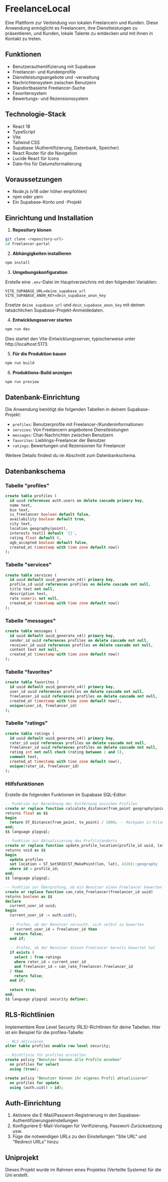 # FreelanceLocal

Eine Plattform zur Verbindung von lokalen Freelancern und Kunden. Diese Anwendung ermöglicht es Freelancern, ihre Dienstleistungen zu präsentieren, und Kunden, lokale Talente zu entdecken und mit ihnen in Kontakt zu treten.

## Funktionen

- Benutzerauthentifizierung mit Supabase
- Freelancer- und Kundenprofile
- Dienstleistungsangebote und -verwaltung
- Nachrichtensystem zwischen Benutzern
- Standortbasierte Freelancer-Suche
- Favoritensystem
- Bewertungs- und Rezensionssystem

## Technologie-Stack

- React 18
- TypeScript
- Vite
- Tailwind CSS
- Supabase (Authentifizierung, Datenbank, Speicher)
- React Router für die Navigation
- Lucide React für Icons
- Date-fns für Datumsformatierung

## Voraussetzungen

- Node.js (v18 oder höher empfohlen)
- npm oder yarn
- Ein Supabase-Konto und -Projekt

## Einrichtung und Installation

1. **Repository klonen**

```bash
git clone <repository-url>
cd freelancer-portal
```

2. **Abhängigkeiten installieren**

```bash
npm install
```

3. **Umgebungskonfiguration**

Erstelle eine `.env`-Datei im Hauptverzeichnis mit den folgenden Variablen:

```
VITE_SUPABASE_URL=deine_supabase_url
VITE_SUPABASE_ANON_KEY=dein_supabase_anon_key
```

Ersetze `deine_supabase_url` und `dein_supabase_anon_key` mit deinen tatsächlichen Supabase-Projekt-Anmeldedaten.

4. **Entwicklungsserver starten**

```bash
npm run dev
```

Dies startet den Vite-Entwicklungsserver, typischerweise unter http://localhost:5173.

5. **Für die Produktion bauen**

```bash
npm run build
```

6. **Produktions-Build anzeigen**

```bash
npm run preview
```

## Datenbank-Einrichtung

Die Anwendung benötigt die folgenden Tabellen in deinem Supabase-Projekt:

- `profiles`: Benutzerprofile mit Freelancer-/Kundeninformationen
- `services`: Von Freelancern angebotene Dienstleistungen
- `messages`: Chat-Nachrichten zwischen Benutzern
- `favorites`: Lieblings-Freelancer der Benutzer
- `ratings`: Bewertungen und Rezensionen für Freelancer

Weitere Details findest du im Abschnitt zum Datenbankschema.

## Datenbankschema

### Tabelle "profiles"

```sql
create table profiles (
  id uuid references auth.users on delete cascade primary key,
  name text,
  bio text,
  is_freelancer boolean default false,
  availability boolean default true,
  city text,
  location geography(point),
  interests text[] default '{}',
  rating float default 0,
  agb_accepted boolean default false,
  created_at timestamp with time zone default now()
);
```

### Tabelle "services"

```sql
create table services (
  id uuid default uuid_generate_v4() primary key,
  profile_id uuid references profiles on delete cascade not null,
  title text not null,
  description text,
  rate numeric not null,
  created_at timestamp with time zone default now()
);
```

### Tabelle "messages"

```sql
create table messages (
  id uuid default uuid_generate_v4() primary key,
  sender_id uuid references profiles on delete cascade not null,
  receiver_id uuid references profiles on delete cascade not null,
  content text not null,
  created_at timestamp with time zone default now()
);
```

### Tabelle "favorites"

```sql
create table favorites (
  id uuid default uuid_generate_v4() primary key,
  user_id uuid references profiles on delete cascade not null,
  freelancer_id uuid references profiles on delete cascade not null,
  created_at timestamp with time zone default now(),
  unique(user_id, freelancer_id)
);
```

### Tabelle "ratings"

```sql
create table ratings (
  id uuid default uuid_generate_v4() primary key,
  rater_id uuid references profiles on delete cascade not null,
  freelancer_id uuid references profiles on delete cascade not null,
  rating int not null check (rating between 1 and 5),
  comment text,
  created_at timestamp with time zone default now(),
  unique(rater_id, freelancer_id)
);
```

### Hilfsfunktionen

Erstelle die folgenden Funktionen im Supabase SQL-Editor:

```sql
-- Funktion zur Berechnung der Entfernung zwischen Profilen
create or replace function calculate_distance(from_point geography(point), to_point geography(point))
returns float as $$
begin
  return ST_Distance(from_point, to_point) / 1000; -- Rückgabe in Kilometern
end;
$$ language plpgsql;

-- Funktion zur Aktualisierung des Profilstandorts
create or replace function update_profile_location(profile_id uuid, lat float, lon float)
returns void as $$
begin
  update profiles
  set location = ST_SetSRID(ST_MakePoint(lon, lat), 4326)::geography
  where id = profile_id;
end;
$$ language plpgsql;

-- Funktion zur Überprüfung, ob ein Benutzer einen Freelancer bewerten kann
create or replace function can_rate_freelancer(freelancer_id uuid)
returns boolean as $$
declare
  current_user_id uuid;
begin
  current_user_id := auth.uid();
  
  -- Prüfen, ob der Benutzer versucht, sich selbst zu bewerten
  if current_user_id = freelancer_id then
    return false;
  end if;
  
  -- Prüfen, ob der Benutzer diesen Freelancer bereits bewertet hat
  if exists (
    select 1 from ratings
    where rater_id = current_user_id
    and freelancer_id = can_rate_freelancer.freelancer_id
  ) then
    return false;
  end if;
  
  return true;
end;
$$ language plpgsql security definer;
```

## RLS-Richtlinien

Implementiere Row Level Security (RLS)-Richtlinien für deine Tabellen. Hier ist ein Beispiel für die profiles-Tabelle:

```sql
-- RLS aktivieren
alter table profiles enable row level security;

-- Richtlinie für profiles erstellen
create policy "Benutzer können alle Profile ansehen"
  on profiles for select
  using (true);

create policy "Benutzer können ihr eigenes Profil aktualisieren"
  on profiles for update
  using (auth.uid() = id);
```

## Auth-Einrichtung

1. Aktiviere die E-Mail/Passwort-Registrierung in den Supabase-Authentifizierungseinstellungen
2. Konfiguriere E-Mail-Vorlagen für Verifizierung, Passwort-Zurücksetzung usw.
3. Füge die notwendigen URLs zu den Einstellungen "Site URL" und "Redirect URLs" hinzu

## Uniprojekt

Dieses Projekt wurde im Rahmen eines Projektes (Verteilte Systeme) für die Uni erstellt. 
